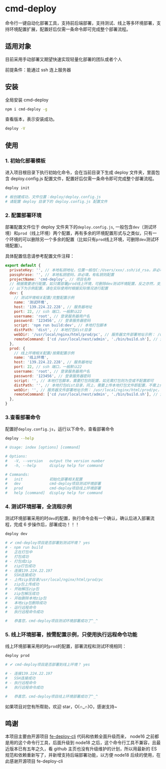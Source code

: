 # cmd-deploy

命令行一键自动化部署工具，支持前后端部署，支持测试、线上等多环境部署，支持环境配置扩展，配置好后仅需一条命令即可完成整个部署流程。

## 适用对象

目前采用手动部署又期望快速实现轻量化部署的团队或者个人

前提条件：能通过 ssh 连上服务器

## 安装

全局安装 cmd-deploy

```sh
npm i cmd-deploy -g
```

查看版本，表示安装成功。

```sh
deploy -V
```

## 使用

### 1. 初始化部署模板

进入项目根目录下执行初始化命令，会在当前目录下生成 deploy 文件夹，里面包含 deploy.config.js 配置文件，配置好后仅需一条命令即可完成整个部署流程。

```sh
deploy init

# 板创建成功，文件位置：deploy/deploy.config.js
# 请配置 deploy 目录下的 deploy.config.js 配置文件
```

### 2. 配置部署环境

部署配置文件位于 deploy 文件夹下的`deploy.config.js`,
一般包含`dev`（测试环境）和`prod`（线上环境）两个配置，再有多余的环境配置形式与之类似，只有一个环境的可以删除另一个多余的配置（比如只有`prod`线上环境，可删除`dev`测试环境配置）。

具体配置信息请参考配置文件注释：

```js
export default {
  privateKey: '', // 本地私钥地址，位置一般在C:/Users/xxx/.ssh/id_rsa，非必填，有私钥则配置
  passphrase: '', // 本地私钥密码，非必填，有私钥则配置
  projectName: 'cmd-deploy', // 项目名称
  // 根据需要进行配置，如只需部署prod线上环境，可删除dev测试环境配置，反之亦然，支持多环境部署，再有多余的环境按照下面格式写即可
  // 以下为示例配置，请在实际使用时根据实际情况进行配置
  dev: {
    // 测试环境相关配置/完整配置示例
    name: '测试环境',
    host: '139.224.22.228', // 服务器地址
    port: 22, // ssh 端口，一般默认22
    username: 'root', // 登录服务器用户名
    password: '123456', // 登录服务器密码
    script: 'npm run build:dev', // 本地打包脚本
    distPath: 'dist', // 本地打包dist目录
    webDir: '/usr/local/nginx/html/prod/pc', // 服务器文件部署地址示例： /usr/local/nginx/html/prod/pc
    remoteCommand: ['cd /usr/local/nest/admin', './bin/build.sh'], // 远程服务器执行的命令
  },
  prod: {
    // 线上环境相关配置/按需配置示例
    name: '线上环境',
    host: '139.224.22.228', // 服务器地址
    port: 22, // ssh 端口，一般默认22
    username: 'root', // 登录服务器用户名
    password: '123456', // 登录服务器密码
    script: '', // 本地打包脚本，需要打包则配置，如无需打包则为空或不配置即可
    distPath: '', // 本地打包dist目录，同上，需要上传本地打包文件即配置，不需上传则不配置
    webDir: '', // 服务器文件部署地址示例： /usr/local/nginx/html/prod/pc， 同上，按需配置
    remoteCommand: ['cd /usr/local/nest/admin', './bin/build.sh'], // 远程服务器执行的命令，一般用于后端服务部署后的启动命令，同上，按需配置
  },
}
```

### 3.查看部署命令

配置好`deploy.config.js`，运行以下命令，查看部署命令

```sh
deploy --help

# Usage: index [options] [command]

# Options:
#   -V, --version   output the version number
#   -h, --help      display help for command

# Commands:
#   init            初始化部署相关配置
#   dev             cmd-deploy项目测试环境部署
#   prod            cmd-deploy项目线上环境部署
#   help [command]  display help for command
```

### 4. 测试环境部署，全流程示例

测试环境部署采用的时`dev`的配置，执行命令会有一个确认，确认后进入部署流程，完成 6 步操作后，部署成功！！！

```sh
deploy dev

# ✔ cmd-deploy项目是否部署到测试环境？ yes
# - npm run build
#   正在打包中
#   打包成功
# - 打包成zip
#   zip打包成功
# - 连接139.224.22.197
#   SSH连接成功
# - 上传zip至目录/usr/local/nginx/html/prod/pc
#   zip包上传成功
# - 开始解压zip包
#   zip包解压成功
# - 开始删除本地zip包
#   本地zip包删除成功
# - 运行远程命令
#   执行远程命令成功

#   恭喜您，cmd-deploy项目测试环境部署成功了^_^
```

### 5. 线上环境部署，按需配置示例，只使用执行远程命令功能

线上环境部署采用的时`prod`的配置，部署流程和测试环境相同：

```sh
deploy prod

# ✔ cmd-deploy项目是否部署到线上环境？ yes

# - 连接139.224.22.197
#   SSH连接成功
# - 执行远程命令
#   执行远程命令成功

#   恭喜您，cmd-deploy项目线上环境部署成功了^_^
```

如果项目对您有所帮助，欢迎 star，O(∩_∩)O，感谢支持~

## 鸣谢

本项目主要由开源项目 [fe-deploy-cli](https://github.com/dadaiwei/fe-deploy-cli) 代码和依赖全面升级而来， node16 之前都是用的这个命令行工具，后面升级到 node18 之后，这个命令行工具不兼容，且最近版本已有五年之久，看 github 主页也没有升级维护的计划，所以用最新的 ES 规范和依赖重新写了，并新增支持后端部署功能，以方便 node18 后续的使用，在此感谢开源项目 fe-deploy-cli
